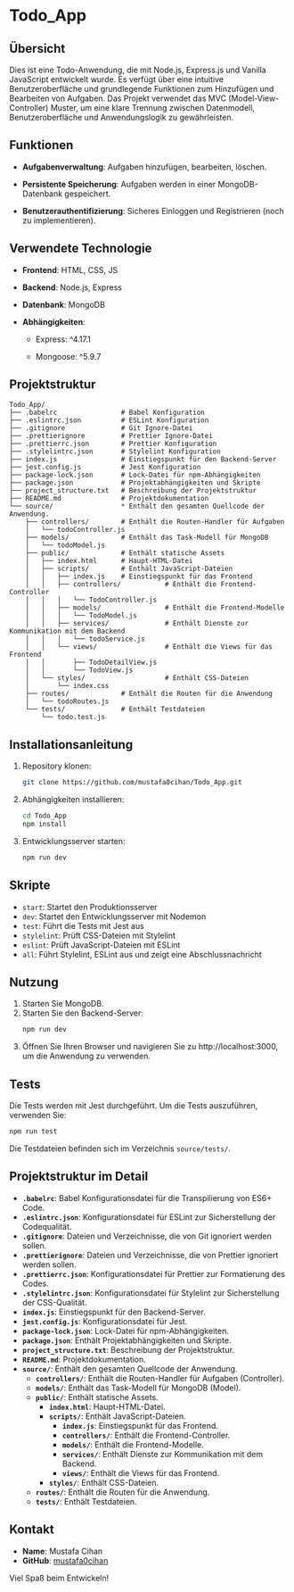 
# Todo_App

## Übersicht

Dies ist eine Todo-Anwendung, die mit Node.js, Express.js und Vanilla JavaScript entwickelt wurde. Es verfügt über eine intuitive Benutzeroberfläche und grundlegende Funktionen zum Hinzufügen und Bearbeiten von Aufgaben. Das Projekt verwendet das MVC (Model-View-Controller) Muster, um eine klare Trennung zwischen Datenmodell, Benutzeroberfläche und Anwendungslogik zu gewährleisten.

## Funktionen

*   **Aufgabenverwaltung**: Aufgaben hinzufügen, bearbeiten, löschen.
    
*   **Persistente Speicherung**: Aufgaben werden in einer MongoDB-Datenbank gespeichert.
    
*   **Benutzerauthentifizierung**: Sicheres Einloggen und Registrieren (noch zu implementieren).

## Verwendete Technologie

*   **Frontend**: HTML, CSS, JS

*   **Backend**: Node.js, Express
    
*   **Datenbank**: MongoDB
    
*   **Abhängigkeiten**:
    
    *   Express: ^4.17.1
        
    *   Mongoose: ^5.9.7


## Projektstruktur

```
Todo_App/
├── .babelrc                # Babel Konfiguration
├── .eslintrc.json          # ESLint Konfiguration
├── .gitignore              # Git Ignore-Datei
├── .prettierignore         # Prettier Ignore-Datei
├── .prettierrc.json        # Prettier Konfiguration
├── .stylelintrc.json       # Stylelint Konfiguration
├── index.js                # Einstiegspunkt für den Backend-Server
├── jest.config.js          # Jest Konfiguration
├── package-lock.json       # Lock-Datei für npm-Abhängigkeiten
├── package.json            # Projektabhängigkeiten und Skripte
├── project_structure.txt   # Beschreibung der Projektstruktur
├── README.md               # Projektdokumentation
└── source/                 * Enthält den gesamten Quellcode der Anwendung.
    ├── controllers/        # Enthält die Routen-Handler für Aufgaben
    │   └── todoController.js
    ├── models/             # Enthält das Task-Modell für MongoDB
    │   └── todoModel.js    
    ├── public/             # Enthält statische Assets
    │   ├── index.html      # Haupt-HTML-Datei
    │   ├── scripts/        # Enthält JavaScript-Dateien
    │   │   ├── index.js    # Einstiegspunkt für das Frontend
    │   │   ├── controllers/           # Enthält die Frontend-Controller
    │   │   │   └── TodoController.js  
    │   │   ├── models/                # Enthält die Frontend-Modelle
    │   │   │   └── TodoModel.js       
    │   │   ├── services/              # Enthält Dienste zur Kommunikation mit dem Backend
    │   │   │   └── todoService.js     
    │   │   └── views/                 # Enthält die Views für das Frontend
    │   │       ├── TodoDetailView.js  
    │   │       └── TodoView.js        
    │   └── styles/                    # Enthält CSS-Dateien
    │       └── index.css              
    ├── routes/             # Enthält die Routen für die Anwendung  
    │   └── todoRoutes.js   
    └── tests/              # Enthält Testdateien
        └── todo.test.js    
```
## Installationsanleitung

1. Repository klonen:
    ```bash
    git clone https://github.com/mustafa0cihan/Todo_App.git
    ```

2. Abhängigkeiten installieren:
    ```bash
    cd Todo_App
    npm install
    ```

3. Entwicklungsserver starten:
    ```bash
    npm run dev
    ```

## Skripte

- `start`: Startet den Produktionsserver
- `dev`: Startet den Entwicklungsserver mit Nodemon
- `test`: Führt die Tests mit Jest aus
- `stylelint`: Prüft CSS-Dateien mit Stylelint
- `eslint`: Prüft JavaScript-Dateien mit ESLint
- `all`: Führt Stylelint, ESLint aus und zeigt eine Abschlussnachricht

## Nutzung

1.  Starten Sie MongoDB.
2.  Starten Sie den Backend-Server:
    ```bash
    npm run dev
    ```
3.  Öffnen Sie Ihren Browser und navigieren Sie zu http://localhost:3000, um die Anwendung zu verwenden.

## Tests

Die Tests werden mit Jest durchgeführt. Um die Tests auszuführen, verwenden Sie:

```bash
npm run test
```

Die Testdateien befinden sich im Verzeichnis `source/tests/`.

## Projektstruktur im Detail

- **`.babelrc`**: Babel Konfigurationsdatei für die Transpilierung von ES6+ Code.
- **`.eslintrc.json`**: Konfigurationsdatei für ESLint zur Sicherstellung der Codequalität.
- **`.gitignore`**: Dateien und Verzeichnisse, die von Git ignoriert werden sollen.
- **`.prettierignore`**: Dateien und Verzeichnisse, die von Prettier ignoriert werden sollen.
- **`.prettierrc.json`**: Konfigurationsdatei für Prettier zur Formatierung des Codes.
- **`.stylelintrc.json`**: Konfigurationsdatei für Stylelint zur Sicherstellung der CSS-Qualität.
- **`index.js`**: Einstiegspunkt für den Backend-Server.
- **`jest.config.js`**: Konfigurationsdatei für Jest.
- **`package-lock.json`**: Lock-Datei für npm-Abhängigkeiten.
- **`package.json`**: Enthält Projektabhängigkeiten und Skripte.
- **`project_structure.txt`**: Beschreibung der Projektstruktur.
- **`README.md`**: Projektdokumentation.
- **`source/`**: Enthält den gesamten Quellcode der Anwendung.
    - **`controllers/`**: Enthält die Routen-Handler für Aufgaben (Controller).
    - **`models/`**: Enthält das Task-Modell für MongoDB (Model).
    - **`public/`**: Enthält statische Assets.
        - **`index.html`**: Haupt-HTML-Datei.
        - **`scripts/`**: Enthält JavaScript-Dateien.
            - **`index.js`**: Einstiegspunkt für das Frontend.
            - **`controllers/`**: Enthält die Frontend-Controller.
            - **`models/`**: Enthält die Frontend-Modelle.
            - **`services/`**: Enthält Dienste zur Kommunikation mit dem Backend.
            - **`views/`**: Enthält die Views für das Frontend.
        - **`styles/`**: Enthält CSS-Dateien.
    - **`routes/`**: Enthält die Routen für die Anwendung.
    - **`tests/`**: Enthält Testdateien.

## Kontakt

- **Name**: Mustafa Cihan
- **GitHub**: [mustafa0cihan](https://github.com/mustafa0cihan)

Viel Spaß beim Entwickeln!
